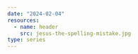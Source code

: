 ```yaml
---
date: "2024-02-04"
resources:
  - name: header
    src: jesus-the-spelling-mistake.jpg
type: series
---
```

